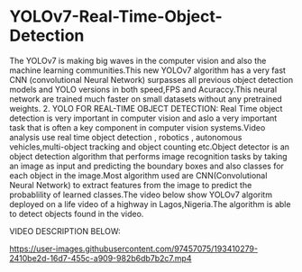 # YOLOv7-Real-Time-Object-Detection
The YOLOv7 is making big waves in the computer vision and also the machine learning communities.This new YOLOv7 algorithm has a very fast CNN (convolutional Neural Network) surpasses all previous object detection models and YOLO versions in both speed,FPS and Acuraccy.This neural network are trained much faster on small datasets without any pretrained weights.   2. YOLO FOR REAL-TIME OBJECT DETECTION: Real Time object detection is very important in computer vision and aslo a very important task that is often a key component in computer vision systems.Video analysis use real time object detection , robotics , autonomous vehicles,multi-object tracking and object counting etc.Object detector is an object detection algorithm that performs image recognition tasks by taking an image as input and predicting the  boundary boxes and also classes for each object in the image.Most algorithm used are CNN(Convolutional Neural Network) to extract features from the image to predict the probablility of learned classes.The video below show YOLOv7 algoritm deployed on a life video of a highway in Lagos,Nigeria.The algorithm is able to detect objects found in the video. 


VIDEO DESCRIPTION BELOW:




https://user-images.githubusercontent.com/97457075/193410279-2410be2d-16d7-455c-a909-982b6db7b2c7.mp4

